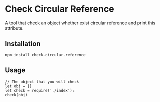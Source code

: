 # Check Circular Reference
A tool that check an object whether exist circular reference and print this attribute.


## Installation
```
npm install check-circular-reference
```

## Usage
```
// The object that you will check
let obj = {} 
let check = require('./index');
check(obj)
```
